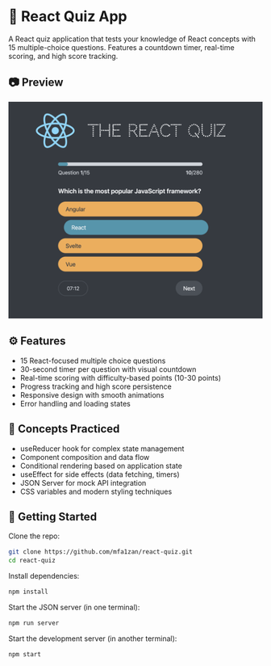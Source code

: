# 🧠 React Quiz App
 
A React quiz application that tests your knowledge of React concepts with 15 multiple-choice questions. Features a countdown timer, real-time scoring, and high score tracking.

## 📷 Preview
![Web Page Screenshot](./assets/Preview.png)

## ⚙️ Features 

- 15 React-focused multiple choice questions
- 30-second timer per question with visual countdown
- Real-time scoring with difficulty-based points (10-30 points)
- Progress tracking and high score persistence
- Responsive design with smooth animations
- Error handling and loading states

## 🧠 Concepts Practiced

- useReducer hook for complex state management
- Component composition and data flow
- Conditional rendering based on application state
- useEffect for side effects (data fetching, timers)
- JSON Server for mock API integration
- CSS variables and modern styling techniques

## 🚀 Getting Started
 
Clone the repo:

```bash
git clone https://github.com/mfa1zan/react-quiz.git
cd react-quiz
```

Install dependencies:

```bash
npm install
```

Start the JSON server (in one terminal):

```bash
npm run server
```

Start the development server (in another terminal):

```bash
npm start
```

